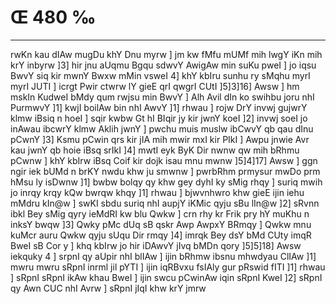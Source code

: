 # Œ 480 ‰
---
rwKn kau dIAw mugDu khY Dnu myrw ] jm kw fMfu mUMf mih lwgY iKn mih
krY inbyrw ]3] hir jnu aUqmu Bgqu sdwvY AwigAw min suKu pweI ] jo
iqsu BwvY siq kir mwnY Bwxw mMin vsweI 4] khY kbIru sunhu ry sMqhu myrI
myrI JUTI ] icrgt Pwir ctwrw lY gieE qrI qwgrI CUtI ]5]3]16]
Awsw ] hm mskIn KudweI bMdy qum rwjsu min BwvY ] Alh Avil dIn ko
swihbu joru nhI PurmwvY ]1] kwjI boilAw bin nhI AwvY ]1] rhwau ] rojw
DrY invwj gujwrY klmw iBsiq n hoeI ] sqir kwbw Gt hI BIqir jy kir
jwnY koeI ]2] invwj soeI jo inAwau ibcwrY klmw Aklih jwnY ] pwchu
muis muslw ibCwvY qb qau dInu pCwnY ]3] Ksmu pCwin qrs kir jIA
mih mwir mxI kir PIkI ] Awpu jnwie Avr kau jwnY qb hoie iBsq
srIkI ]4] mwtI eyk ByK Dir nwnw qw mih bRhmu pCwnw ] khY kbIrw
iBsq Coif kir dojk isau mnu mwnw ]5]4]17] Awsw ] ggn ngir iek
bUMd n brKY nwdu khw ju smwnw ] pwrbRhm prmysur mwDo prm hMsu ly isDwnw
]1] bwbw bolqy qy khw gey dyhI ky sMig rhqy ] suriq mwih jo inrqy krqy
kQw bwrqw khqy ]1] rhwau ] bjwvnhwro khw gieE ijin iehu mMdru kIn@w
] swKI sbdu suriq nhI aupjY iKMic qyju sBu lIn@w ]2] sRvnn ibkl Bey
sMig qyry ieMdRI kw blu Qwkw ] crn rhy kr Frik pry hY muKhu n inksY
bwqw ]3] Qwky pMc dUq sB qskr Awp AwpxY BRmqy ] Qwkw mnu kuMcr auru
Qwkw qyju sUqu Dir rmqy ]4] imrqk Bey dsY bMd CUty imqR BweI sB Cor y ]
khq kbIrw jo hir iDAwvY jIvq bMDn qory ]5]5]18] Awsw iekquky 4 ]
srpnI qy aUpir nhI blIAw ] ijin bRhmw ibsnu mhwdyau ClIAw ]1] mwru
mwru sRpnI inrml jil pYTI ] ijin iqRBvxu fsIAly gur pRswid fITI ]1]
rhwau ] sRpnI sRpnI ikAw khau BweI ] ijin swcu pCwinAw iqin sRpnI
KweI ]2] sRpnI qy Awn CUC nhI Avrw ] sRpnI jIqI khw krY jmrw
####
